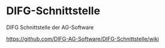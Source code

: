 # DIFG-Schnittstelle
DIFG Schnittstelle der AG-Software

https://github.com/DIFG-AG-Software/DIFG-Schnittstelle/wiki
